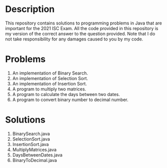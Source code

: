 # Description
This repository contains solutions to programming problems in Java that are important for the 2021 ISC Exam. All the code provided in this repository is my version of the correct answer to the question provided. Note that I do not take responsibility for any damages caused to you by my code.

# Problems
1. An implementation of Binary Search.
2. An implementation of Selection Sort.
3. An implementation of Insertion Sort.
4. A program to multiply two matrices.
5. A program to calculate the days between two dates.
6. A program to convert binary number to decimal number.

# Solutions
1. BinarySearch.java
2. SelectionSort.java
3. InsertionSort.java
4. MultiplyMatrices.java
5. DaysBetweenDates.java
6. BinaryToDecimal.java
